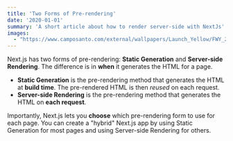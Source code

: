 ```yaml
---
title: 'Two Forms of Pre-rendering'
date: '2020-01-01'
summary: 'A short article about how to render server-side with NextJs'
images:
  - "https://www.camposanto.com/external/wallpapers/Launch_Yellow/FWY_2560x1600.jpg"
---
```


Next.js has two forms of pre-rendering: **Static Generation** and **Server-side Rendering**. The difference is in **when** it generates the HTML for a page.

- **Static Generation** is the pre-rendering method that generates the HTML at **build time**. The pre-rendered HTML is then _reused_ on each request.
- **Server-side Rendering** is the pre-rendering method that generates the HTML on **each request**.

Importantly, Next.js lets you **choose** which pre-rendering form to use for each page. You can create a "hybrid" Next.js app by using Static Generation for most pages and using Server-side Rendering for others.
